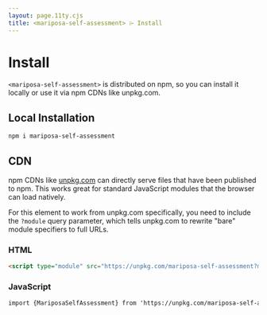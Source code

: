 ```yaml
---
layout: page.11ty.cjs
title: <mariposa-self-assessment> ⌲ Install
---
```


# Install

`<mariposa-self-assessment>` is distributed on npm, so you can install it locally or use it via npm CDNs like unpkg.com.

## Local Installation

```bash
npm i mariposa-self-assessment
```

## CDN

npm CDNs like [unpkg.com]() can directly serve files that have been published to npm. This works great for standard JavaScript modules that the browser can load natively.

For this element to work from unpkg.com specifically, you need to include the `?module` query parameter, which tells unpkg.com to rewrite "bare" module specifiers to full URLs.

### HTML

```html
<script type="module" src="https://unpkg.com/mariposa-self-assessment?module"></script>
```

### JavaScript

```html
import {MariposaSelfAssessment} from 'https://unpkg.com/mariposa-self-assessment?module';
```
